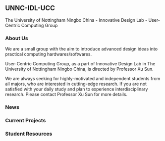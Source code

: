 ## UNNC-IDL-UCC

The University of Nottingham Ningbo China - Innovative Design Lab - User-Centric Computing Group

### About Us

  We are a small group with the aim to introduce advanced design ideas into practical computing hardwares/softwares. 
  
  User-Centric Computing Group, as a part of Innovative Design Lab in The University of Nottingham Ningbo China, is directed by Professor Xu Sun.
  
  We are always seeking for highly-motivated and independent students from all majors, who are interested in cutting-edge research. If you are not satisfied with your daily study and plan to experience interdisciplinary research. Please contact Professor Xu Sun for more details. 

### News


### Current Projects


### Student Resources
